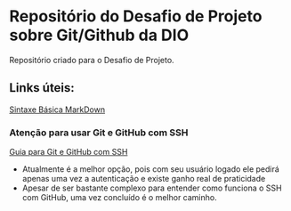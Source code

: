 # Repositório do Desafio de Projeto sobre Git/Github da DIO
Repositório criado para o Desafio de Projeto.

## Links úteis:

[Sintaxe Básica MarkDown](https://www.markdownguide.org/)


### Atenção para usar Git e GitHub com SSH
[Guia para Git e GitHub com SSH](https://docs.github.com/pt/authentication/connecting-to-github-with-ssh)

- Atualmente é a melhor opção, pois com seu usuário logado ele pedirá apenas uma vez a autenticação e existe ganho real de praticidade
- Apesar de ser bastante complexo para entender como funciona o SSH com GitHub, uma vez concluído é o melhor caminho.